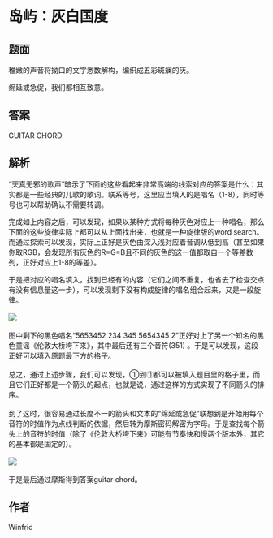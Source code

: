 # 岛屿：灰白国度

## 题面

稚嫩的声音将拗口的文字悉数解构，编织成五彩斑斓的灰。

绵延或急促，我们都相互致意。

[//]: # (<figure><img src="../../../.gitbook/assets/image &#40;256&#41;.png" alt=""><figcaption></figcaption></figure>)

## 答案

GUITAR CHORD

## 解析

“天真无邪的歌声”暗示了下面的这些看起来非常高端的线索对应的答案是什么：其实都是一些经典的儿歌的歌词。联系等号，这里应当填入的是唱名（1-8），同时等号也可以帮助确认不需要转调。

[//]: # (<figure><img src="../../../.gitbook/assets/image &#40;257&#41;.png" alt=""><figcaption></figcaption></figure>)

完成如上内容之后，可以发现，如果以某种方式将每种灰色对应上一种唱名，那么下面的这些旋律实际上都可以从上面找出来，也就是一种旋律版的word
search。而通过探索可以发现，实际上正好是灰色由深入浅对应着音调从低到高（甚至如果你取RGB，会发现所有灰色的R=G=B且不同的灰色的这一值都取自一个等差数列，正好对应上1-8的等差）。

于是把对应的唱名填入，找到已经有的内容（它们之间不重复，也省去了检查交点有没有信息量这一步），可以发现剩下没有构成旋律的唱名组合起来，又是一段旋律。\
\
![](https://statics.pku1.miaomiaomiao.com.cn/static/files/c238491388fd4a2e81bc4b6a69b5f5ef.png)\
\
图中剩下的黑色唱名“5653452 234 345 5654345 2”正好对上了另一个知名的黑色童谣《伦敦大桥垮下来》，其中最后还有三个音符(351)
。于是可以发现，这段正好可以填入原题最下方的格子。\
\
总之，通过上述步骤，我们可以发现，①到⑪都可以被填入题目里的格子里，而且它们正好都是一个箭头的起点，也就是说，通过这样的方式实现了不同箭头的排序。\
\
到了这时，很容易通过长度不一的箭头和文本的“绵延或急促”联想到是开始用每个音符的时值作为点线判断的依据，然后转为摩斯密码解密为字母。于是查找每个箭头上的音符的时值（除了《伦敦大桥垮下来》可能有节奏快和慢两个版本外，其它的基本都是固定的）。\
\
![](https://statics.pku1.miaomiaomiao.com.cn/static/files/11fe463f2f8e43b0aca5cb1dbea9a250.png)\
\
于是最后通过摩斯得到答案guitar chord。

## 作者

Winfrid
